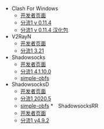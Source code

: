 * Clash For Windows
	* [开发者页面](https://github.com/Fndroid/clash_for_windows_pkg/releases)
	* [分流1 v 0.11.4](https://cowtransfer.com/s/cd9eb4c021694c)
	* [分流1 v 0.11.4 汉化包](https://cowtransfer.com/s/186091890ed84e)
* V2RayN
	* [开发者页面](https://github.com/2dust/v2rayN/releases)
	* [分流1 3.21](https://cowtransfer.com/s/4325fc5e451542)
* Shadowsocks
	* [开发者页面](https://github.com/shadowsocks/shadowsocks-windows/releases)
	* [分流1 4.1.10.0](https://cowtransfer.com/s/d25adc1c874143)
	* [simple-obfs](https://cowtransfer.com/s/37c9725607d846)
* ShadowsocksD
	* [开发者页面](https://github.com/TheCGDF/SSD-Windows/releases)
	* [分流1 2020.5](https://cowtransfer.com/s/9843f63eb21345)
	* [simple-obfs](https://cowtransfer.com/s/37c9725607d846)
*　ShadowsocksRR
	* [开发者页面](https://github.com/shadowsocksrr/shadowsocksr-csharp/releases)
	* [分流1 v4.9.2](https://cowtransfer.com/s/3552dafab0e543)